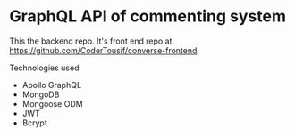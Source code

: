 # GraphQL API of commenting system

This the backend repo. It's front end repo at https://github.com/CoderTousif/converse-frontend

Technologies used

-  Apollo GraphQL
-  MongoDB
-  Mongoose ODM
-  JWT 
-  Bcrypt
